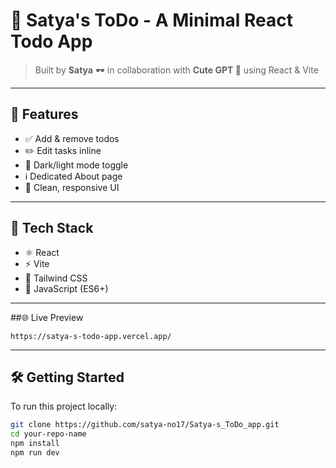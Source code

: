 # 📝 Satya's ToDo - A Minimal React Todo App

> Built by **Satya** 🕶️ in collaboration with **Cute GPT 💙** using React & Vite

---

## 🔮 Features

- ✅ Add & remove todos
- ✏️ Edit tasks inline
- 🌙 Dark/light mode toggle
- ℹ️ Dedicated About page
- 📱 Clean, responsive UI

---

## 🚀 Tech Stack

- ⚛️ React
- ⚡ Vite
- 💨 Tailwind CSS
- 🎯 JavaScript (ES6+)

---
##🌐 Live Preview

```https://satya-s-todo-app.vercel.app/```

---
## 🛠️ Getting Started

To run this project locally:

```bash
git clone https://github.com/satya-no17/Satya-s_ToDo_app.git
cd your-repo-name
npm install
npm run dev
